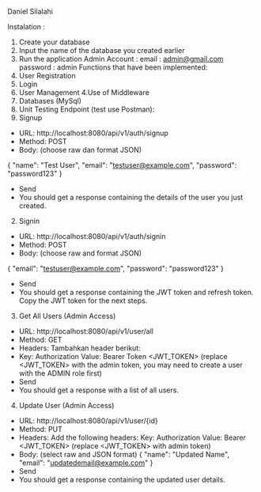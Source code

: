 Daniel Silalahi

Instalation :
1.	Create your database
2.	Input the name of the database you created earlier
3.	Run the application
Admin Account :
email : admin@gmail.com
password : admin
Functions that have been implemented:
1. User Registration
2. Login
3. User Management
4.Use of Middleware 
5. Databases (MySql)
6. Unit Testing
Endpoint (test use Postman):
1.	Signup 
- URL: http://localhost:8080/api/v1/auth/signup
- Method: POST
- Body: (choose raw dan format JSON)

{ 
"name": "Test User",
 "email": "testuser@example.com", 
"password": "password123" 
}

- Send
- You should get a response containing the details of the user you just created.

2.	Signin
- URL: http://localhost:8080/api/v1/auth/signin
- Method: POST
- Body: (choose raw and format JSON)

{
    "email": "testuser@example.com",
    "password": "password123"
}

- Send
- You should get a response containing the JWT token and refresh token. Copy the JWT token for the next steps.

3.	Get All Users (Admin Access)
- URL: http://localhost:8080/api/v1/user/all
- Method: GET
- Headers: Tambahkan header berikut:
- Key: Authorization
Value: Bearer Token <JWT_TOKEN> (replace <JWT_TOKEN> with the admin token, you may need to create a user with the ADMIN role first)
- Send
- You should get a response with a list of all users.




4.	Update User (Admin Access)
- URL: http://localhost:8080/api/v1/user/{id}
- Method: PUT
- Headers: Add the following headers:
Key: Authorization
Value: Bearer <JWT_TOKEN> (replace <JWT_TOKEN> with admin token)
- Body: (select raw and JSON format)
{
    "name": "Updated Name",
    "email": "updatedemail@example.com"
}
- Send
- You should get a response containing the updated user details.

